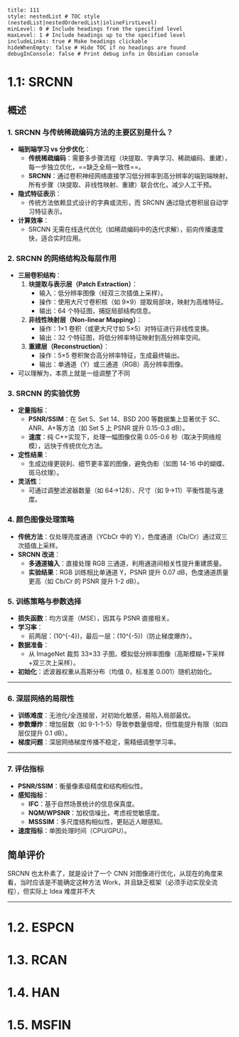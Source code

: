 ```table-of-contents
title: 111
style: nestedList # TOC style (nestedList|nestedOrderedList|inlineFirstLevel)
minLevel: 0 # Include headings from the specified level
maxLevel: 1 # Include headings up to the specified level
includeLinks: true # Make headings clickable
hideWhenEmpty: false # Hide TOC if no headings are found
debugInConsole: false # Print debug info in Obsidian console
```
# 1.1: SRCNN
## 概述

### 1. **SRCNN 与传统稀疏编码方法的主要区别是什么？**
   - **端到端学习 vs 分步优化**：
     - **传统稀疏编码**：需要多步骤流程（块提取、字典学习、稀疏编码、重建），每一步独立优化，==缺乏全局一致性==。
     - **SRCNN**：通过卷积神经网络直接学习低分辨率到高分辨率的端到端映射，所有步骤（块提取、非线性映射、重建）联合优化，减少人工干预。
   - **隐式特征表示**：
     - 传统方法依赖显式设计的字典或流形，而 SRCNN 通过隐式卷积层自动学习特征表示。
   - **计算效率**：
     - SRCNN 无需在线迭代优化（如稀疏编码中的迭代求解），前向传播速度快，适合实时应用。

### 2. **SRCNN 的网络结构及每层作用**
   - **三层卷积结构**：
     1. **块提取与表示层（Patch Extraction）**：
        - 输入：低分辨率图像（经双三次插值上采样）。
        - 操作：使用大尺寸卷积核（如 9×9）提取局部块，映射为高维特征。
        - 输出：64 个特征图，捕捉局部结构信息。
     2. **非线性映射层（Non-linear Mapping）**：
        - 操作：1×1 卷积（或更大尺寸如 5×5）对特征进行非线性变换。
        - 输出：32 个特征图，将低分辨率特征映射到高分辨率空间。
     3. **重建层（Reconstruction）**：
        - 操作：5×5 卷积聚合高分辨率特征，生成最终输出。
        - 输出：单通道（Y）或三通道（RGB）高分辨率图像。
  - 可以理解为，本质上就是一组调整了不同 

### 3. **SRCNN 的实验优势**
   - **定量指标**：
     - **PSNR/SSIM**：在 Set 5、Set 14、BSD 200 等数据集上显著优于 SC、ANR、A+等方法（如 Set 5 上 PSNR 提升 0.15-0.3 dB）。
     - **速度**：纯 C++实现下，处理一幅图像仅需 0.05-0.6 秒（取决于网络规模），远快于传统优化方法。
   - **定性结果**：
     - 生成边缘更锐利、细节更丰富的图像，避免伪影（如图 14-16 中的蝴蝶、斑马纹理）。
   - **灵活性**：
     - 可通过调整滤波器数量（如 64→128）、尺寸（如 9→11）平衡性能与速度。

### 4. **颜色图像处理策略**
   - **传统方法**：仅处理亮度通道（YCbCr 中的 Y），色度通道（Cb/Cr）通过双三次插值上采样。
   - **SRCNN 改进**：
     - **多通道输入**：直接处理 RGB 三通道，利用通道间相关性提升重建质量。
     - **实验结果**：RGB 训练相比单通道 Y，PSNR 提升 0.07 dB，色度通道质量更高（如 Cb/Cr 的 PSNR 提升 1-2 dB）。

### 5. **训练策略与参数选择**
   - **损失函数**：均方误差（MSE），因其与 PSNR 直接相关。
   - **学习率**：
     - 前两层：\(10^{-4}\)，最后一层：\(10^{-5}\)（防止梯度爆炸）。
   - **数据准备**：
     - 从 ImageNet 裁剪 33×33 子图，模拟低分辨率图像（高斯模糊+下采样+双三次上采样）。
   - **初始化**：滤波器权重从高斯分布（均值 0，标准差 0.001）随机初始化。

---
### 6. **深层网络的局限性**
   - **训练难度**：无池化/全连接层，对初始化敏感，易陷入局部最优。
   - **参数爆炸**：增加层数（如 9-1-1-5）导致参数量倍增，但性能提升有限（如四层仅提升 0.1 dB）。
   - **梯度问题**：深层网络梯度传播不稳定，需精细调整学习率。
---
### 7. **评估指标**
   - **PSNR/SSIM**：衡量像素级精度和结构相似性。
   - **感知指标**：
     - **IFC**：基于自然场景统计的信息保真度。
     - **NQM/WPSNR**：加权信噪比，考虑视觉敏感度。
     - **MSSSIM**：多尺度结构相似性，更贴近人眼感知。
   - **速度指标**：单图处理时间（CPU/GPU）。

## 简单评价
 SRCNN 也太朴素了，就是设计了一个 CNN 对图像进行优化，从现在的角度来看，当时应该是不能确定这种方法 Work，并且缺乏框架（必须手动实现全流程），但实际上 Idea 难度并不大


---
# 1.2. ESPCN

# 1.3. RCAN

# 1.4. HAN

# 1.5. MSFIN


